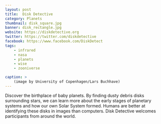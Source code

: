 ```yaml
---
layout: post
title:  Disk Detective
category: Planets
thumbnail: disk_square.jpg
banner: disk_rectangle.jpg
website: https://diskdetective.org
twitter: https://twitter.com/diskdetective
facebook: https://www.facebook.com/DiskDetect
tags: 
    - infrared
    - nasa
    - planets
    - wise
    - zooniverse

caption: >
    (image by University of Copenhagen/Lars Buchhave)
---
```

Discover the birthplace of baby planets. By finding dusty debris disks surrounding stars, we can learn more about the early stages of planetary systems and how our own Solar System formed. Humans are better at identifying these disks in images than computers. Disk Detective welcomes participants from around the world.